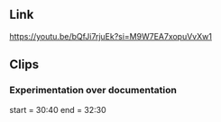 ## Link
https://youtu.be/bQfJi7rjuEk?si=M9W7EA7xopuVvXw1

## Clips

### Experimentation over documentation
start = 30:40
end = 32:30

